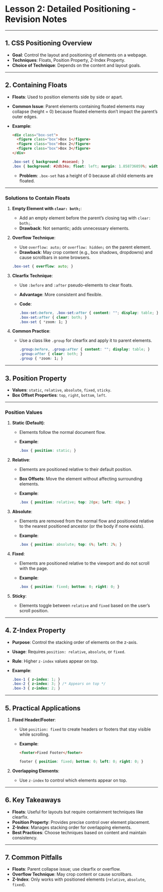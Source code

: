 # **Lesson 2: Detailed Positioning - Revision Notes**

---

## **1. CSS Positioning Overview**

- **Goal**: Control the layout and positioning of elements on a webpage.
- **Techniques**: Floats, Position Property, Z-Index Property.
- **Choice of Technique**: Depends on the content and layout goals.

---

## **2. Containing Floats**

- **Floats**: Used to position elements side by side or apart.
- **Common Issue**: Parent elements containing floated elements may collapse (height = 0) because floated elements don’t impact the parent’s outer edges.
- **Example**:

  ```html
  <div class="box-set">
    <figure class="box">Box 1</figure>
    <figure class="box">Box 2</figure>
    <figure class="box">Box 3</figure>
  </div>
  ```

  ```css
  .box-set { background: #eaeaed; }
  .box { background: #2db34a; float: left; margin: 1.858736059%; width: 29.615861214%; }
  ```

  - **Problem**: `.box-set` has a height of 0 because all child elements are floated.

---

### **Solutions to Contain Floats**

1. **Empty Element with `clear: both;`**:
   - Add an empty element before the parent’s closing tag with `clear: both;`.
   - **Drawback**: Not semantic; adds unnecessary elements.

2. **Overflow Technique**:
   - Use `overflow: auto;` or `overflow: hidden;` on the parent element.
   - **Drawback**: May crop content (e.g., box shadows, dropdowns) and cause scrollbars in some browsers.

   ```css
   .box-set { overflow: auto; }
   ```

3. **Clearfix Technique**:
   - Use `:before` and `:after` pseudo-elements to clear floats.
   - **Advantage**: More consistent and flexible.
   - **Code**:

     ```css
     .box-set:before, .box-set:after { content: ""; display: table; }
     .box-set:after { clear: both; }
     .box-set { *zoom: 1; }
     ```

4. **Common Practice**:
   - Use a class like `.group` for clearfix and apply it to parent elements.

     ```css
     .group:before, .group:after { content: ""; display: table; }
     .group:after { clear: both; }
     .group { *zoom: 1; }
     ```

---

## **3. Position Property**

- **Values**: `static`, `relative`, `absolute`, `fixed`, `sticky`.
- **Box Offset Properties**: `top`, `right`, `bottom`, `left`.

---

### **Position Values**

1. **Static (Default)**:
   - Elements follow the normal document flow.
   - **Example**:

     ```css
     .box { position: static; }
     ```

2. **Relative**:
   - Elements are positioned relative to their default position.
   - **Box Offsets**: Move the element without affecting surrounding elements.
   - **Example**:

     ```css
     .box { position: relative; top: 20px; left: 40px; }
     ```

3. **Absolute**:
   - Elements are removed from the normal flow and positioned relative to the nearest positioned ancestor (or the body if none exists).
   - **Example**:

     ```css
     .box { position: absolute; top: 6%; left: 2%; }
     ```

4. **Fixed**:
   - Elements are positioned relative to the viewport and do not scroll with the page.
   - **Example**:

     ```css
     .box { position: fixed; bottom: 0; right: 0; }
     ```

5. **Sticky**:
   - Elements toggle between `relative` and `fixed` based on the user’s scroll position.

---

## **4. Z-Index Property**

- **Purpose**: Control the stacking order of elements on the z-axis.
- **Usage**: Requires `position: relative`, `absolute`, or `fixed`.
- **Rule**: Higher `z-index` values appear on top.
- **Example**:

  ```css
  .box-1 { z-index: 1; }
  .box-2 { z-index: 3; } /* Appears on top */
  .box-3 { z-index: 2; }
  ```

---

## **5. Practical Applications**

1. **Fixed Header/Footer**:
   - Use `position: fixed` to create headers or footers that stay visible while scrolling.
   - **Example**:

     ```html
     <footer>Fixed Footer</footer>
     ```

     ```css
     footer { position: fixed; bottom: 0; left: 0; right: 0; }
     ```

2. **Overlapping Elements**:
   - Use `z-index` to control which elements appear on top.

---

## **6. Key Takeaways**

- **Floats**: Useful for layouts but require containment techniques like clearfix.
- **Position Property**: Provides precise control over element placement.
- **Z-Index**: Manages stacking order for overlapping elements.
- **Best Practices**: Choose techniques based on content and maintain consistency.

---

## **7. Common Pitfalls**

- **Floats**: Parent collapse issue; use clearfix or overflow.
- **Overflow Technique**: May crop content or cause scrollbars.
- **Z-Index**: Only works with positioned elements (`relative`, `absolute`, `fixed`).
